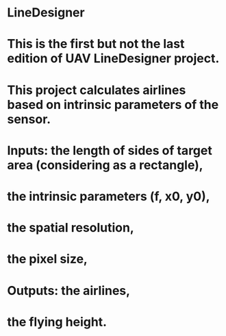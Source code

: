 # LineDesigner
# This is the first but not the last edition of UAV LineDesigner project. 
# This project calculates airlines based on intrinsic parameters of the sensor. 
# Inputs: the length of sides of target area (considering as a rectangle), 
#         the intrinsic parameters (f, x0, y0), 
#         the spatial resolution, 
#         the pixel size, 
# Outputs: the airlines, 
#          the flying height. 
